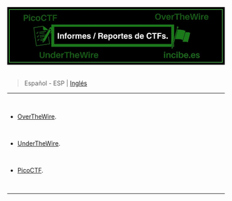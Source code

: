 <div align="center"> <img src="./resources/images/ctf_write-ups/ctf_write-up_banner_ESP.jpg"> </div>


<br>

> <p> <span> Español - ESP </span> | <a href=> Inglés <a/> </p>

-----

<br>

- [OverTheWire](./OverTheWire/README.es.md).

<br>

- [UnderTheWire](https://github.com/frandausmeier/CTF_Write-Ups/blob/main/UnderTheWire/README.es.md).

<br>

- [PicoCTF](https://picoctf.org/).

<br>

-----

